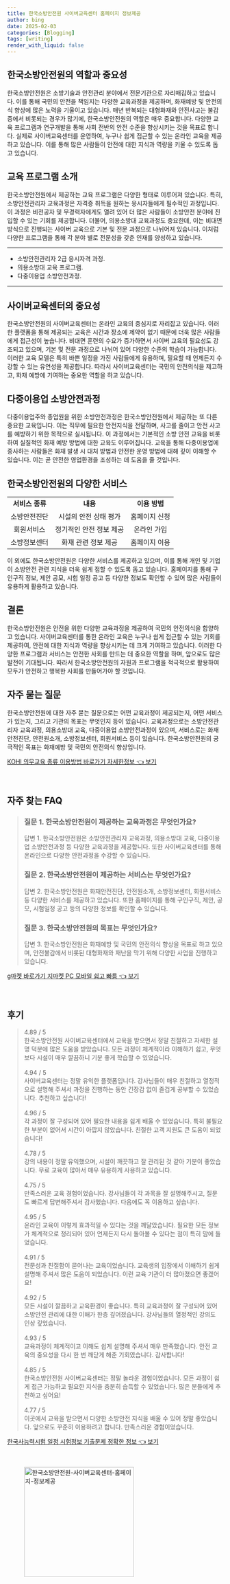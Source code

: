 ```yaml
---
title: 한국소방안전원 사이버교육센터 홈페이지 정보제공
author: bing
date: 2025-02-03
categories: [Blogging]
tags: [writing]
render_with_liquid: false
---
```



<h2 id='한국소방안전원의 역할과 중요성'>한국소방안전원의 역할과 중요성</h2>

<p>한국소방안전원은 소방기술과 안전관리 분야에서 전문기관으로 자리매김하고 있습니다. 이를 통해 국민의 안전을 책임지는 다양한 교육과정을 제공하며, 화재예방 및 안전의식 향상에 많은 노력을 기울이고 있습니다. 매년 반복되는 대형화재와 안전사고는 불감증에서 비롯되는 경우가 많기에, 한국소방안전원의 역할은 매우 중요합니다. 다양한 교육 프로그램과 연구개발을 통해 사회 전반의 안전 수준을 향상시키는 것을 목표로 합니다. 실제로 사이버교육센터를 운영하여, 누구나 쉽게 접근할 수 있는 온라인 교육을 제공하고 있습니다. 이를 통해 많은 사람들이 안전에 대한 지식과 역량을 키울 수 있도록 돕고 있습니다.</p>

<h2 id='교육 프로그램 소개'>교육 프로그램 소개</h2>

<p>한국소방안전원에서 제공하는 교육 프로그램은 다양한 형태로 이루어져 있습니다. 특히, 소방안전관리자 교육과정은 자격증 취득을 원하는 응시자들에게 필수적인 과정입니다. 이 과정은 비전공자 및 무경력자에게도 열려 있어 더 많은 사람들이 소방안전 분야에 진입할 수 있는 기회를 제공합니다. 더불어, 의용소방대 교육과정도 중요한데, 이는 비대면 방식으로 진행되는 사이버 교육으로 기본 및 전문 과정으로 나뉘어져 있습니다. 이처럼 다양한 프로그램을 통해 각 분야 별로 전문성을 갖춘 인재를 양성하고 있습니다.</p>

<hr />

<ul>
    <li>소방안전관리자 2급 응시자격 과정.</li>
    <li>의용소방대 교육 프로그램.</li>
    <li>다중이용업 소방안전과정.</li>
</ul>

<hr />

<h2 id='사이버교육센터의 중요성'>사이버교육센터의 중요성</h2>

<p>한국소방안전원의 사이버교육센터는 온라인 교육의 중심지로 자리잡고 있습니다. 이러한 플랫폼을 통해 제공되는 교육은 시간과 장소에 제약이 없기 때문에 더욱 많은 사람들에게 접근성이 높습니다. 비대면 훈련의 수요가 증가하면서 사이버 교육의 필요성도 강조되고 있으며, 기본 및 전문 과정으로 나뉘어 있어 다양한 수준의 학습이 가능합니다. 이러한 교육 모델은 특히 바쁜 일정을 가진 사람들에게 유용하며, 필요할 때 언제든지 수강할 수 있는 유연성을 제공합니다. 따라서 사이버교육센터는 국민의 안전의식을 제고하고, 화재 예방에 기여하는 중요한 역할을 하고 있습니다.</p>

<h2 id='다중이용업 소방안전과정'>다중이용업 소방안전과정</h2>

<p>다중이용업주와 종업원을 위한 소방안전과정은 한국소방안전원에서 제공하는 또 다른 중요한 교육입니다. 이는 직무에 필요한 안전지식을 전달하며, 사고를 줄이고 안전 사고를 예방하기 위한 목적으로 실시됩니다. 이 과정에서는 기본적인 소방 안전 교육을 비롯하여 실질적인 화재 예방 방법에 대한 교육도 이루어집니다. 교육을 통해 다중이용업에 종사하는 사람들은 화재 발생 시 대처 방법과 안전한 운영 방법에 대해 깊이 이해할 수 있습니다. 이는 곧 안전한 영업환경을 조성하는 데 도움을 줄 것입니다.</p>

<h2 id='한국소방안전원의 다양한 서비스'>한국소방안전원의 다양한 서비스</h2>

<table>
    <tr>
        <td style="text-align: center; height: 17px;"><b>서비스 종류</b></td>
        <td style="text-align: center; height: 17px;"><b>내용</b></td>
        <td style="text-align: center; height: 17px;"><b>이용 방법</b></td>
    </tr>
    <tr>
        <td style="text-align: center; height: 17px;">소방안전진단</td>
        <td style="text-align: center; height: 17px;">시설의 안전 상태 평가</td>
        <td style="text-align: center; height: 17px;">홈페이지 신청</td>
    </tr>
    <tr>
        <td style="text-align: center; height: 17px;">회원서비스</td>
        <td style="text-align: center; height: 17px;">정기적인 안전 정보 제공</td>
        <td style="text-align: center; height: 17px;">온라인 가입</td>
    </tr>
    <tr>
        <td style="text-align: center; height: 17px;">소방정보센터</td>
        <td style="text-align: center; height: 17px;">화재 관련 정보 제공</td>
        <td style="text-align: center; height: 17px;">홈페이지 이용</td>
    </tr>
</table>

<p>이 외에도 한국소방안전원은 다양한 서비스를 제공하고 있으며, 이를 통해 개인 및 기업이 소방안전 관련 지식을 더욱 쉽게 접할 수 있도록 돕고 있습니다. 홈페이지를 통해 구인구직 정보, 제안 공모, 시험 일정 공고 등 다양한 정보도 확인할 수 있어 많은 사람들이 유용하게 활용하고 있습니다.</p>

<h2 id='결론'>결론</h2>

<p>한국소방안전원은 안전을 위한 다양한 교육과정을 제공하여 국민의 안전의식을 함양하고 있습니다. 사이버교육센터를 통한 온라인 교육은 누구나 쉽게 접근할 수 있는 기회를 제공하여, 안전에 대한 지식과 역량을 향상시키는 데 크게 기여하고 있습니다. 이러한 다양한 프로그램과 서비스는 안전한 사회를 만드는 데 중요한 역할을 하며, 앞으로도 많은 발전이 기대됩니다. 따라서 한국소방안전원의 자원과 프로그램을 적극적으로 활용하여 모두가 안전하고 행복한 사회를 만들어가야 할 것입니다.</p>

<h2 id='자주 묻는 질문'>자주 묻는 질문</h2>

<p>한국소방안전원에 대한 자주 묻는 질문으로는 어떤 교육과정이 제공되는지, 어떤 서비스가 있는지, 그리고 기관의 목표는 무엇인지 등이 있습니다. 교육과정으로는 소방안전관리자 교육과정, 의용소방대 교육, 다중이용업 소방안전과정이 있으며, 서비스로는 화재안전진단, 안전원소개, 소방정보센터, 회원서비스 등이 있습니다. 한국소방안전원의 궁극적인 목표는 화재예방 및 국민의 안전의식 향상입니다.</p>


<p><a class="click-button" title="KOHI 의무교육 종류 이용방법 바로가기 자세한정보" href="https://greenforu.github.io/posts/KOHI-%EC%9D%98%EB%AC%B4%EA%B5%90%EC%9C%A1-%EC%A2%85%EB%A5%98-%EC%9D%B4%EC%9A%A9%EB%B0%A9%EB%B2%95-%EB%B0%94%EB%A1%9C%EA%B0%80%EA%B8%B0-%EC%9E%90%EC%84%B8%ED%95%9C%EC%A0%95%EB%B3%B4/" rel="dofollow">KOHI 의무교육 종류 이용방법 바로가기 자세한정보 👈 보기</a></p><br>
<h2 id='자주_찾는_FAQ'>자주 찾는 FAQ</h2>
<div itemscope="" itemtype="https://schema.org/FAQPage"> 
<blockquote> 
<div itemscope="" itemprop="mainEntity" itemtype="https://schema.org/Question"> 
<h3 itemprop="name">질문 1. 한국소방안전원이 제공하는 교육과정은 무엇인가요?</h3> 
<div itemscope="" itemprop="acceptedAnswer" itemtype="https://schema.org/Answer"> 
<span itemprop="text"> 
<p>답변 1. 한국소방안전원은 소방안전관리자 교육과정, 의용소방대 교육, 다중이용업 소방안전과정 등 다양한 교육과정을 제공합니다. 또한 사이버교육센터를 통해 온라인으로 다양한 안전과정을 수강할 수 있습니다.</p> 
</span> 
</div> 
</div> 

<div itemscope="" itemprop="mainEntity" itemtype="https://schema.org/Question"> 
<h3 itemprop="name">질문 2. 한국소방안전원이 제공하는 서비스는 무엇인가요?</h3> 
<div itemscope="" itemprop="acceptedAnswer" itemtype="https://schema.org/Answer"> 
<span itemprop="text"> 
<p>답변 2. 한국소방안전원은 화재안전진단, 안전원소개, 소방정보센터, 회원서비스 등 다양한 서비스를 제공하고 있습니다. 또한 홈페이지를 통해 구인구직, 제안, 공모, 시험일정 공고 등의 다양한 정보를 확인할 수 있습니다.</p> 
</span> 
</div> 
</div> 

<div itemscope="" itemprop="mainEntity" itemtype="https://schema.org/Question"> 
<h3 itemprop="name">질문 3. 한국소방안전원의 목표는 무엇인가요?</h3> 
<div itemscope="" itemprop="acceptedAnswer" itemtype="https://schema.org/Answer"> 
<span itemprop="text"> 
<p>답변 3. 한국소방안전원은 화재예방 및 국민의 안전의식 향상을 목표로 하고 있으며, 안전불감에서 비롯된 대형화재와 재난을 막기 위해 다양한 사업을 진행하고 있습니다.</p> 
</span> 
</div> 
</div> 
</blockquote> 
</div>
<p><a class="click-button" title="g마켓 바로가기 지마켓 PC 모바일 쉽고 빠름" href="https://greenforu.github.io/posts/g%EB%A7%88%EC%BC%93-%EB%B0%94%EB%A1%9C%EA%B0%80%EA%B8%B0-%EC%A7%80%EB%A7%88%EC%BC%93-PC-%EB%AA%A8%EB%B0%94%EC%9D%BC-%EC%89%BD%EA%B3%A0-%EB%B9%A0%EB%A6%84/" rel="dofollow">g마켓 바로가기 지마켓 PC 모바일 쉽고 빠름 👈 보기</a></p><br>
<h2 id='후기'>후기</h2>
<div itemscope itemtype="https://schema.org/Product">
  <blockquote>
  <div itemprop="review" itemscope itemtype="https://schema.org/Review">
      <div itemprop="reviewRating" itemscope itemtype="https://schema.org/Rating"> <span itemprop="ratingValue">4.89</span> / <span itemprop="bestRating">5</span> </div>
      <span itemprop="reviewBody">한국소방안전원 사이버교육센터에서 교육을 받으면서 정말 친절하고 자세한 설명 덕분에 많은 도움을 받았습니다. 모든 과정이 체계적이라 이해하기 쉽고, 무엇보다 시설이 매우 깔끔하니 기분 좋게 학습할 수 있었습니다.</span>
  </div>
  <br>
  <div itemprop="review" itemscope itemtype="https://schema.org/Review">
      <div itemprop="reviewRating" itemscope itemtype="https://schema.org/Rating"> <span itemprop="ratingValue">4.94</span> / <span itemprop="bestRating">5</span> </div>
      <span itemprop="reviewBody">사이버교육센터는 정말 유익한 플랫폼입니다. 강사님들이 매우 친절하고 열정적으로 설명해 주셔서 과정을 진행하는 동안 긴장감 없이 즐겁게 공부할 수 있었습니다. 추천하고 싶습니다!</span>
  </div>
  <br>
  <div itemprop="review" itemscope itemtype="https://schema.org/Review">
      <div itemprop="reviewRating" itemscope itemtype="https://schema.org/Rating"> <span itemprop="ratingValue">4.96</span> / <span itemprop="bestRating">5</span> </div>
      <span itemprop="reviewBody">각 과정이 잘 구성되어 있어 필요한 내용을 쉽게 배울 수 있었습니다. 특히 불필요한 부분이 없어서 시간이 아깝지 않았습니다. 친절한 고객 지원도 큰 도움이 되었습니다!</span>
  </div>
  <br>
  <div itemprop="review" itemscope itemtype="https://schema.org/Review">
      <div itemprop="reviewRating" itemscope itemtype="https://schema.org/Rating"> <span itemprop="ratingValue">4.78</span> / <span itemprop="bestRating">5</span> </div>
      <span itemprop="reviewBody">강의 내용이 정말 유익했으며, 시설이 깨끗하고 잘 관리된 것 같아 기분이 좋았습니다. 무료 교육이 많아서 매우 유용하게 사용하고 있습니다.</span>
  </div>
  <br>
  <div itemprop="review" itemscope itemtype="https://schema.org/Review">
      <div itemprop="reviewRating" itemscope itemtype="https://schema.org/Rating"> <span itemprop="ratingValue">4.75</span> / <span itemprop="bestRating">5</span> </div>
      <span itemprop="reviewBody">만족스러운 교육 경험이었습니다. 강사님들이 각 과목을 잘 설명해주시고, 질문도 빠르게 답변해주셔서 감사했습니다. 다음에도 꼭 이용하고 싶습니다.</span>
  </div>
  <br>
  <div itemprop="review" itemscope itemtype="https://schema.org/Review">
      <div itemprop="reviewRating" itemscope itemtype="https://schema.org/Rating"> <span itemprop="ratingValue">4.95</span> / <span itemprop="bestRating">5</span> </div>
      <span itemprop="reviewBody">온라인 교육이 이렇게 효과적일 수 있다는 것을 깨달았습니다. 필요한 모든 정보가 체계적으로 정리되어 있어 언제든지 다시 돌아볼 수 있다는 점이 특히 맘에 들었습니다.</span>
  </div>
  <br>
  <div itemprop="review" itemscope itemtype="https://schema.org/Review">
      <div itemprop="reviewRating" itemscope itemtype="https://schema.org/Rating"> <span itemprop="ratingValue">4.91</span> / <span itemprop="bestRating">5</span> </div>
      <span itemprop="reviewBody">전문성과 친절함이 묻어나는 교육이었습니다. 교육생의 입장에서 이해하기 쉽게 설명해 주셔서 많은 도움이 되었습니다. 이런 교육 기관이 더 많아졌으면 좋겠어요!</span>
  </div>
  <br>
  <div itemprop="review" itemscope itemtype="https://schema.org/Review">
      <div itemprop="reviewRating" itemscope itemtype="https://schema.org/Rating"> <span itemprop="ratingValue">4.92</span> / <span itemprop="bestRating">5</span> </div>
      <span itemprop="reviewBody">모든 시설이 깔끔하고 교육환경이 좋습니다. 특히 교육과정이 잘 구성되어 있어 소방안전 관리에 대한 이해가 한층 깊어졌습니다. 강사님들의 열정적인 강의도 인상 깊었습니다.</span>
  </div>
  <br>
  <div itemprop="review" itemscope itemtype="https://schema.org/Review">
      <div itemprop="reviewRating" itemscope itemtype="https://schema.org/Rating"> <span itemprop="ratingValue">4.93</span> / <span itemprop="bestRating">5</span> </div>
      <span itemprop="reviewBody">교육과정이 체계적이고 이해도 쉽게 설명해 주셔서 매우 만족했습니다. 안전 교육의 중요성을 다시 한 번 깨닫게 해준 기회였습니다. 감사합니다!</span>
  </div>
  <br>
  <div itemprop="review" itemscope itemtype="https://schema.org/Review">
      <div itemprop="reviewRating" itemscope itemtype="https://schema.org/Rating"> <span itemprop="ratingValue">4.85</span> / <span itemprop="bestRating">5</span> </div>
      <span itemprop="reviewBody">한국소방안전원 사이버교육센터는 정말 놀라운 경험이었습니다. 모든 과정이 쉽게 접근 가능하고 필요한 지식을 충분히 습득할 수 있었습니다. 많은 분들에게 추천하고 싶어요!</span>
  </div>
  <br>
  <div itemprop="review" itemscope itemtype="https://schema.org/Review">
      <div itemprop="reviewRating" itemscope itemtype="https://schema.org/Rating"> <span itemprop="ratingValue">4.77</span> / <span itemprop="bestRating">5</span> </div>
      <span itemprop="reviewBody">이곳에서 교육을 받으면서 다양한 소방안전 지식을 배울 수 있어 정말 좋았습니다. 앞으로도 꾸준히 이용하려고 합니다. 만족스러운 경험이었습니다.</span>
  </div>
  </blockquote>
</div>
<p><a class="click-button" title="한국사능력시험 일정 시험정보 기출문제 정확한 정보" href="https://greenforu.github.io/posts/%ED%95%9C%EA%B5%AD%EC%82%AC%EB%8A%A5%EB%A0%A5%EC%8B%9C%ED%97%98-%EC%9D%BC%EC%A0%95-%EC%8B%9C%ED%97%98%EC%A0%95%EB%B3%B4-%EA%B8%B0%EC%B6%9C%EB%AC%B8%EC%A0%9C-%EC%A0%95%ED%99%95%ED%95%9C-%EC%A0%95%EB%B3%B4/" rel="dofollow">한국사능력시험 일정 시험정보 기출문제 정확한 정보 👈 보기</a></p><br>
<figure class="image"><img src="https://greenforu.github.io/assets/img/thumbnail/한국소방안전원-사이버교육센터-홈페이지-정보제공.webp" alt="한국소방안전원-사이버교육센터-홈페이지-정보제공" width="256" height="256"></figure>